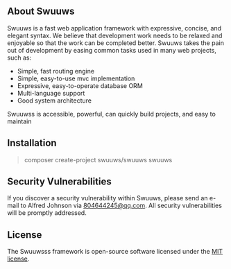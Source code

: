 ## About Swuuws

Swuuws is a fast web application framework with expressive, concise, and elegant syntax. We believe that development work needs to be relaxed and enjoyable so that the work can be completed better. Swuuws takes the pain out of development by easing common tasks used in many web projects, such as:

- Simple, fast routing engine
- Simple, easy-to-use mvc implementation
- Expressive, easy-to-operate database ORM
- Multi-language support
- Good system architecture

Swuuwss is accessible, powerful, can quickly build projects, and easy to maintain

## Installation

> composer create-project swuuws/swuuws swuuws

## Security Vulnerabilities

If you discover a security vulnerability within Swuuws, please send an e-mail to Alfred Johnson via [804644245@qq.com](mailto:804644245@qq.com). All security vulnerabilities will be promptly addressed.

## License

The Swuuwsss framework is open-source software licensed under the [MIT license](https://opensource.org/licenses/MIT).